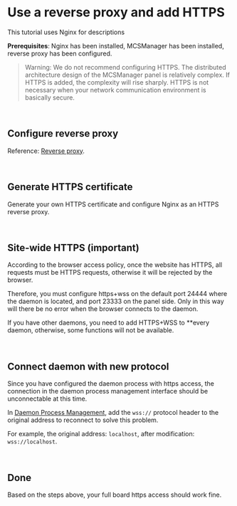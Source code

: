 # Use a reverse proxy and add HTTPS

This tutorial uses Nginx for descriptions

**Prerequisites**: Nginx has been installed, MCSManager has been installed, reverse proxy has been configured.

> Warning: We do not recommend configuring HTTPS. The distributed architecture design of the MCSManager panel is relatively complex. If HTTPS is added, the complexity will rise sharply. HTTPS is not necessary when your network communication environment is basically secure.

<br />

## Configure reverse proxy

Reference: [Reverse proxy](/tutorial/simple_reverse_proxy.md).

<br />

## Generate HTTPS certificate

Generate your own HTTPS certificate and configure Nginx as an HTTPS reverse proxy.

<br />

## Site-wide HTTPS (important)

According to the browser access policy, once the website has HTTPS, all requests must be HTTPS requests, otherwise it will be rejected by the browser.

Therefore, you must configure https+wss on the default port 24444 where the daemon is located, and port 23333 on the panel side. Only in this way will there be no error when the browser connects to the daemon.

If you have other daemons, you need to add HTTPS+WSS to \*\*every daemon, otherwise, some functions will not be available.

<br />

## Connect daemon with new protocol

Since you have configured the daemon process with https access, the connection in the daemon process management interface should be unconnectable at this time.

In [Daemon Process Management](/configuration/Connect-other-servers.md), add the `wss://` protocol header to the original address to reconnect to solve this problem.

For example, the original address: `localhost`, after modification: `wss://localhost`.

<br />

## Done

Based on the steps above, your full board https access should work fine.

<br />
